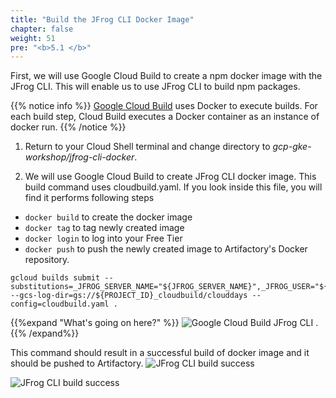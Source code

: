 ```yaml
---
title: "Build the JFrog CLI Docker Image"
chapter: false
weight: 51
pre: "<b>5.1 </b>"
---
```


First, we will use Google Cloud Build to create a npm docker image with the JFrog CLI. This will enable us to use JFrog CLI to build npm packages.

{{% notice info %}}
[Google Cloud Build](https://cloud.google.com/cloud-build) uses Docker to execute builds. For each build step, Cloud Build executes a Docker container as an instance of docker run.
{{% /notice %}}

1. Return to your Cloud Shell terminal and change directory to _gcp-gke-workshop/jfrog-cli-docker_.

2. We will use Google Cloud Build to create JFrog CLI docker image. This build command uses cloudbuild.yaml. If you look inside this file, you will find it performs following steps
- `docker build` to create the docker image
- `docker tag` to tag newly created image
- `docker login` to log into your Free Tier
- `docker push` to push the newly created image to Artifactory's Docker repository.


```
gcloud builds submit --substitutions=_JFROG_SERVER_NAME="${JFROG_SERVER_NAME}",_JFROG_USER="${JFROG_USER}",_JFROG_API_KEY="${JFROG_API_KEY}" --gcs-log-dir=gs://${PROJECT_ID}_cloudbuild/clouddays --config=cloudbuild.yaml .
```

{{%expand "What's going on here?" %}}
![Google Cloud Build JFrog CLI](https://raw.githubusercontent.com/manishrps/gcp-gke-workshop/master/docs/images/cloud-build-jfrog-cli.png)
.{{% /expand%}}

This command should result in a successful build of docker image and it should be pushed to Artifactory.
![JFrog CLI build success](https://raw.githubusercontent.com/manishrps/gcp-gke-workshop/master/docs/images/gcp/build_success1.png)

![JFrog CLI build success](https://raw.githubusercontent.com/manishrps/gcp-gke-workshop/master/docs/images/gcp/build_success2.png)
